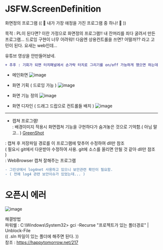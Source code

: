 # JSFW.ScreenDefinition
화면정의 프로그램  (( 💙 내가 가장 애정을 가진 프로그램 중 하나! 💙 ))

목적 : PL이 된다면? 이란 가정으로 화면정의 프로그램!!
 내 잔머리를 죄다 굴려서 만든 프로그램... 드로잉 구현이 너무 어려워!!
 다음엔 상용컨트롤을 쓰면? 어떨까?? 라고 고민이 된다. 요새는 web인데... 
 
 유튜브 영상을 안만들어놨네. 
 
```diff 
+ 추후 : 기회가 되면 터치패널에서 손가락 터치로 그리기를 on/off 가능하게 했으면 하는데... 
```

- 메인화면
![image](https://user-images.githubusercontent.com/116536524/198243782-3f6dbb34-4383-4908-8478-753ca9611c88.png)

- 화면 기획 ( 드로잉 가능 )
![image](https://user-images.githubusercontent.com/116536524/198244422-68e1bcd0-6413-4c61-84df-fda0be6fa9dc.png)

- 화면 기능 정의
![image](https://user-images.githubusercontent.com/116536524/198244748-7e19bc4f-c63d-4ff3-9fe2-28839f0dabb8.png)

- 화면 디자인 ( 드래그 드랍으로 컨트롤들 배치 )
![image](https://user-images.githubusercontent.com/116536524/198244507-66d58305-3840-4b00-a99c-f52b18eee6c9.png)
 
 
 


--- 
- 캡쳐 프로그램!<br />
 : 배경이미지 적용시 화면캡쳐 기능을 구현하다가 숨겨놓은 것으로 기억함.( 아님 말고.. )
[GreenShot](https://github.com/greenshot/greenshot)

 : 캡쳐 후 저장파일 경로를 이 프로그램에 맞추어 수정하여 dll만 참조<br />
   ( 필요시 git에서 다운받아 수정하여 사용. git에 소스를 올리면 안될 것 같아 dll만 참조 )<br />
 : WebBrowser 캡쳐 잘해주는 프로그램<br />
 
 ```diff
- 그린샷에서 log4net 사용하고 있으니 보안관련 확인이 필요함. 
- ( 전에 log4 관련 보안이슈가 있었는데... )
```

# 오픈시 에러 <br />
![image](https://user-images.githubusercontent.com/116536524/199480119-f075653d-f3d4-4d96-837a-71001abad05a.png)

해결방법 <br />
파워쉘 : C:\Windows\System32> gci -Recurse "프로젝트가 있는 폴더경로" | Unblock-File <br />
  (( .sln 파일이 있는 폴더에 해주면 된다. )) <br />
참조 : https://happytomorrow.net/217



